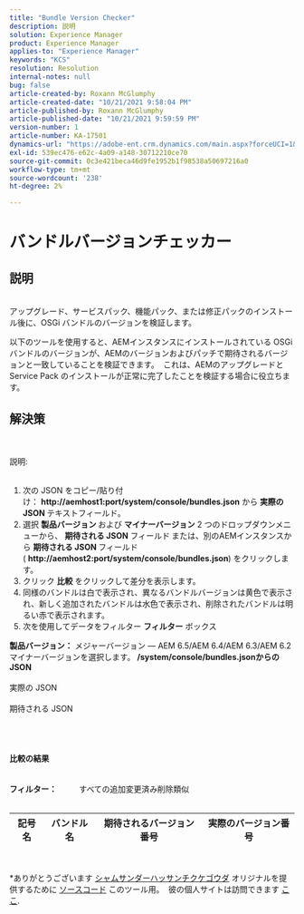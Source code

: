 ```yaml
---
title: "Bundle Version Checker"
description: 説明
solution: Experience Manager
product: Experience Manager
applies-to: "Experience Manager"
keywords: "KCS"
resolution: Resolution
internal-notes: null
bug: false
article-created-by: Roxann McGlumphy
article-created-date: "10/21/2021 9:58:04 PM"
article-published-by: Roxann McGlumphy
article-published-date: "10/21/2021 9:59:59 PM"
version-number: 1
article-number: KA-17501
dynamics-url: "https://adobe-ent.crm.dynamics.com/main.aspx?forceUCI=1&pagetype=entityrecord&etn=knowledgearticle&id=101541f5-b932-ec11-b6e5-000d3a5ba97a"
exl-id: 539ec476-e62c-4a09-a148-30712210ce70
source-git-commit: 0c3e421beca46d9fe1952b1f98538a50697216a0
workflow-type: tm+mt
source-wordcount: '238'
ht-degree: 2%

---
```


# バンドルバージョンチェッカー

## 説明

<br>アップグレード、サービスパック、機能パック、または修正パックのインストール後に、OSGi バンドルのバージョンを検証します。<br>

以下のツールを使用すると、AEMインスタンスにインストールされている OSGi バンドルのバージョンが、AEMのバージョンおよびパッチで期待されるバージョンと一致していることを検証できます。  これは、AEMのアップグレードと Service Pack のインストールが正常に完了したことを検証する場合に役立ちます。<br>

## 解決策

<br><br>説明:<br><br>
1. 次の JSON をコピー/貼り付け： <b>http://aemhost1:port/system/console/bundles.json</b> から <b>実際の JSON </b>テキストフィールド。
2. 選択 <b>製品バージョン </b>および <b>マイナーバージョン</b> 2 つのドロップダウンメニューから、 <b>期待される JSON</b> フィールド<b> </b>または、別のAEMインスタンスから <b>期待される JSON </b>フィールド ( <b>http://aemhost2:port/system/console/bundles.json</b>) をクリックします。
3. クリック <b>比較</b> をクリックして差分を表示します。
4. 同様のバンドルは白で表示され、異なるバンドルバージョンは黄色で表示され、新しく追加されたバンドルは水色で表示され、削除されたバンドルは明るい赤で表示されます。
5. 次を使用してデータをフィルター <b>フィルター</b> ボックス

<b>製品バージョン：</b>
メジャーバージョン — AEM 6.5/AEM 6.4/AEM 6.3/AEM 6.2 マイナーバージョンを選択します。
<b>/system/console/bundles.jsonからの JSON</b><br><br>実際の JSON <br><br>期待される JSON <br>
<br> <br><br><br><b>比較の結果</b><br><br> <br><b>フィルター：</b>          すべての追加変更済み削除類似     <br><br>

| 記号名 | バンドル名 | 期待されるバージョン番号 | 実際のバージョン番号 |
| --- | --- | --- | --- |

<br>




\*ありがとうございます [シャムサンダーハッサンチクケゴウダ](https://www.linkedin.com/in/sham-sundar-hassan-chikkegowda-6b03a517) オリジナルを提供するために [ソースコード](https://github.com/Schikkeg/schikkeg.github.io/blob/master/tools/coi.html) このツール用。  彼の個人サイトは訪問できます [ここ](http://www.aemstuff.com/).
